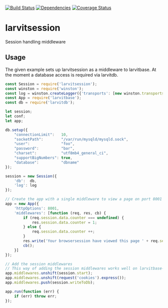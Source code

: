 [![Build Status](https://travis-ci.org/larvit/larvitsession.svg?branch=master)](https://travis-ci.org/larvit/larvitsession) [![Dependencies](https://david-dm.org/larvit/larvitsession.svg)](https://david-dm.org/larvit/larvitsession.svg)
[![Coverage Status](https://coveralls.io/repos/github/larvit/larvitbase-www/badge.svg)](https://coveralls.io/github/larvit/larvitbase-www)

# larvitsession

Session handling middleware

## Usage

The given example sets up larvitsession as a middleware to larvitbase. At the moment a database access is required via larvitdb.

```javascript
const Session = require('larvitsession');
const winston = require('winston');
const log = winston.createLogger({'transports': [new winston.transports.Console()]});
const App = require('larvitbase');
const db = require('larvitdb');

let session;
let conf;
let app;

db.setup({
	"connectionLimit":   10,
	"socketPath":        "/var/run/mysqld/mysqld.sock",
	"user":              "foo",
	"password":          "bar",
	"charset":           "utf8mb4_general_ci",
	"supportBigNumbers": true,
	"database":          "dbname"
});

session = new Session({
	'db':  db,
	'log': log
});

// Create the app with a single middleware to view a page on port 8001
app = new App({
	'httpOptions': 8001,
	'middlewares': [function (req, res, cb) {
		if (req.session.data.counter === undefined) {
			res.session.data.counter = 1;
		} else {
			req.session.data.counter ++;
		}
		res.write('Your browsersession have viewed this page ' + req.session.data.counter + ' time(s)');
		cb();
	}]
});

// Add the session middlewares
// This way of adding the session middlewares works well on larvitbase-www as well, when there are many middlewares
app.middlewares.unshift(session.start);
app.middlewares.unshift(request('cookies').express());
app.middlewares.push(session.writeToDb);

app.run(function (err) {
	if (err) throw err;
});
```
